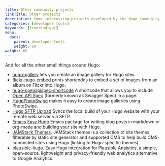 ```yaml
---
title: Other community projects
linkTitle: Other projects
description: Some interesting projects developed by the Hugo community that don't quite fit into our other developer tool categories.
categories: [developer tools]
keywords: [frontend,gui]
menu:
  docs:
    parent: developer-tools
    weight: 60
weight: 60
---
```


And for all the other small things around Hugo:

- [hugo-gallery](https://github.com/icecreammatt/hugo-gallery) lets you create an image gallery for Hugo sites.
- [flickr-hugo-embed](https://github.com/nikhilm/flickr-hugo-embed) prints shortcodes to embed a set of images from an album on Flickr into Hugo.
- [hugo-openapispec-shortcode](https://github.com/tenfourty/hugo-openapispec-shortcode) A shortcode that allows you to include [Open API Spec](https://openapis.org) (formerly known as Swagger Spec) in a page.
- [HugoPhotoSwipe](https://github.com/GjjvdBurg/HugoPhotoSwipe) makes it easy to create image galleries using PhotoSwipe.
- [Hugo SFTP Upload](https://github.com/thomasmey/HugoSftpUpload) Syncs the local build of your Hugo website with your remote web server via SFTP.
- [Emacs Easy Hugo](https://github.com/masasam/emacs-easy-hugo) Emacs package for writing blog posts in markdown or org-mode and building your site with Hugo.
- [JAMStack Themes](https://jamstackthemes.dev/ssg/hugo/). JAMStack themes is a collection of site themes filterable by static site generator and supported CMS to help build CMS-connected sites using Hugo (linking to Hugo-specific themes).
- [plausible-hugo](https://github.com/divinerites/plausible-hugo). Easy Hugo integration for Plausible Analytics, a simple, open-source, lightweight and privacy-friendly web analytics alternative to Google Analytics.
